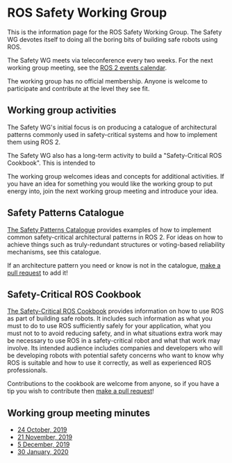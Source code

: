 # ROS Safety Working Group

This is the information page for the ROS Safety Working Group.
The Safety WG devotes itself to doing all the boring bits of building safe robots using ROS.

The Safety WG meets via teleconference every two weeks.
For the next working group meeting, see the [ROS 2 events calendar](https://index.ros.org/doc/ros2/Governance/#upcoming-ros-events).

The working group has no official membership.
Anyone is welcome to participate and contribute at the level they see fit.


## Working group activities

The Safety WG's initial focus is on producing a catalogue of architectural patterns commonly used in safety-critical systems and how to implement them using ROS 2.

The Safety WG also has a long-term activity to build a "Safety-Critical ROS Cookbook".
This is intended to 

The working group welcomes ideas and concepts for additional activities.
If you have an idea for something you would like the working group to put energy into, join the next working group meeting and introduce your idea.


## Safety Patterns Catalogue

[The Safety Patterns Catalogue](safety_patterns_catalogue.html) provides examples of how to implement common safety-critical architectural patterns in ROS 2.
For ideas on how to achieve things such as truly-redundant structures or voting-based reliability mechanisms, see this catalogue.

If an architecture pattern you need or know is not in the catalogue, [make a pull request](https://github.com/ros2/safety_working_group/pulls) to add it!


## Safety-Critical ROS Cookbook

[The Safety-Critical ROS Cookbook](safety_critical_ros_cookbook.html) provides information on how to use ROS as part of building safe robots.
It includes such information as what you must to do to use ROS sufficiently safely for your application, what you must not to to avoid reducing safety, and in what situations extra work may be necessary to use ROS in a safety-critical robot and what that work may involve.
Its intended audience includes companies and developers who will be developing robots with potential safety concerns who want to know why ROS is suitable and how to use it correctly, as well as experienced ROS professionals.

Contributions to the cookbook are welcome from anyone, so if you have a tip you wish to contribute then [make a pull request](https://github.com/ros2/safety_working_group/pulls)!


## Working group meeting minutes

- [24 October, 2019](meeting_minutes/20191024.md)
- [21 November, 2019](meeting_minutes/20191121.md)
- [5 December, 2019](meeting_minutes/20191205.md)
- [30 January, 2020](meeting_minutes/20200130.md)
